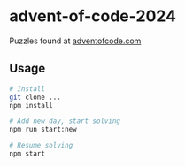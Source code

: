 # advent-of-code-2024

Puzzles found at [adventofcode.com](https://adventofcode.com/)

## Usage

```bash
# Install
git clone ...
npm install

# Add new day, start solving
npm run start:new

# Resume solving
npm start
```
